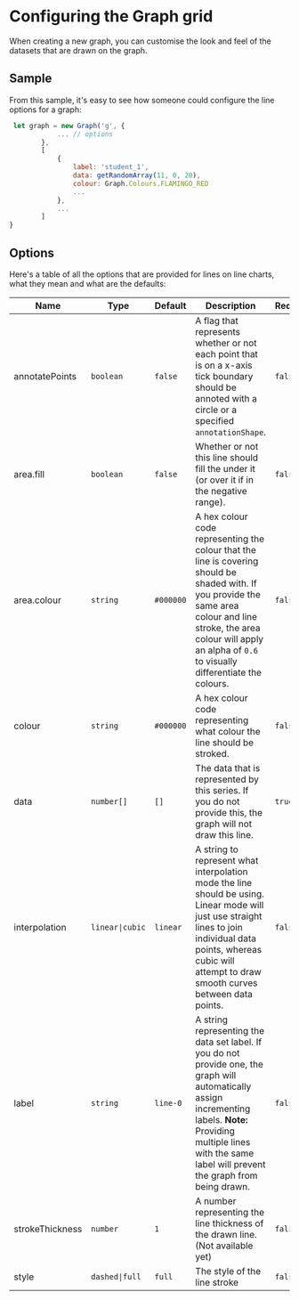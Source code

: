 # Configuring the Graph grid

When creating a new graph, you can customise the look and feel of the datasets that are drawn on 
the graph. 

## Sample

From this sample, it's easy to see how someone could configure the line options for a graph:

```javascript
 let graph = new Graph('g', {
            ... // options
        },
        [
            {
                label: 'student_1',
                data: getRandomArray(11, 0, 20),
                colour: Graph.Colours.FLAMINGO_RED
                ...
            },
            ...
        ]
}

```

## Options

Here's a table of all the options that are provided for lines on line charts, what they mean and what are the defaults:

| Name            | Type            | Default   | Description                                                                                                                                                                                                                         | Required |
|-----------------|-----------------|-----------|-------------------------------------------------------------------------------------------------------------------------------------------------------------------------------------------------------------------------------------|----------|
| annotatePoints  | `boolean`       | `false`   | A flag that represents whether or not each point that is on a x-axis tick boundary should be annoted with a circle or a specified `annotationShape`.                                                                                | `false`  |
| area.fill       | `boolean`       | `false`   | Whether or not this line should fill the under it (or over it if in the negative range).                                                                                                                                            | `false`  |
| area.colour     | `string`        | `#000000` | A hex colour code representing the colour that the line is covering should be shaded with. If you provide the same area colour and line stroke, the area colour will apply an alpha of `0.6` to visually differentiate the colours. | `false`  |
| colour          | `string`        | `#000000` | A hex colour code representing what colour the line should be stroked.                                                                                                                                                              | `false`  |
| data            | `number[]`      | `[]`      | The data that is represented by this series. If you do not provide this, the graph will not draw this line.                                                                                                                         | `true`   |
| interpolation   | `linear\|cubic` | `linear`  | A string to represent what interpolation mode the line should be using. Linear mode will just use straight lines to join individual data points, whereas cubic will attempt to draw smooth curves between data points.              | `false`  |
| label           | `string`        | `line-0`  | A string representing the data set label. If you do not provide one, the graph will automatically assign incrementing labels. **Note:** Providing multiple lines with the same label will prevent the graph from being drawn.       | `false`  |
| strokeThickness | `number`        | `1`       | A number representing the line thickness of the drawn line. (Not available yet)                                                                                                                                                     | `false`  |
| style           | `dashed\|full`  | `full`    | The style of the line stroke                                                                                                                                                                                                        | `false`  |



